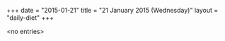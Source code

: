 +++
date = "2015-01-21"
title = "21 January 2015 (Wednesday)"
layout = "daily-diet"
+++


\<no entries\>

